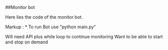 ##Monitor bot

Here lies the code of the monitor bot.

Markup : * To run Bot use "python main.py"


Will need API plus while loop to continue monitoring
Want to be able to start and stop on demand
